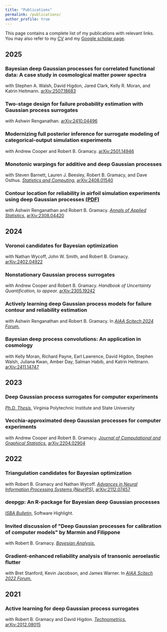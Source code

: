 ```yaml
---
title: "Publications"
permalink: /publications/
author_profile: true
---
```


This page contains a complete list of my publications with relevant links.  You may also refer to my [CV](/files/BoothCV.pdf) and my [Google scholar page](https://scholar.google.com/citations?user=yL2Ik1UAAAAJ&hl=en&oi=ao). 


2025
------

### Bayesian deep Gaussian processes for correlated functional data: A case study in cosmological matter power spectra
with Stephen A. Walsh, David Higdon, Jared Clark, Kelly R. Moran, and Katrin Heitmann. [arXiv:2507.18683](https://arxiv.org/pdf/2507.18683)

### Two-stage design for failure probability estimation with Gaussian process surrogates
with Ashwin Renganathan. [arXiv:2410.04496](https://arxiv.org/pdf/2410.04496)

### Modernizing full posterior inference for surrogate modeling of categorical-output simulation experiments
with Andrew Cooper and Robert B. Gramacy. [arXiv:2501.14946](https://arxiv.org/pdf/2501.14946)

### Monotonic warpings for additive and deep Gaussian processes
with Steven Barnett, Lauren J. Beesley, Robert B. Gramacy, and Dave Osthus. [*Statistics and Computing.*]((https://link.springer.com/article/10.1007/s11222-025-10598-7)) [arXiv:2408.01540](https://arxiv.org/pdf/2408.01540)

### Contour location for reliability in airfoil simulation experiments using deep Gaussian processes [(PDF)](files/AOAS_Booth_et_al_2025.pdf)
with Ashwin Renganathan and Robert B. Gramacy. [*Annals of Applied Statistics.*]((https://projecteuclid.org/journals/annals-of-applied-statistics/volume-19/issue-1/Contour-location-for-reliability-in-airfoil-simulation-experiments-using-deep/10.1214/24-AOAS1951.full)) [arXiv:2308.04420](https://arxiv.org/pdf/2308.04420)  

2024
------

### Voronoi candidates for Bayesian optimization
with Nathan Wycoff, John W. Smith, and Robert B. Gramacy. [arXiv:2402.04922](https://arxiv.org/pdf/2402.04922)

### Nonstationary Gaussian process surrogates
with Andrew Cooper and Robert B. Gramacy. *Handbook of Uncertainty Quantification, to appear.* [arXiv:2305.19242](https://arxiv.org/pdf/2305.19242)

### Actively learning deep Gaussian process models for failure contour and reliability estimation
with Ashwin Renganathan and Robert B. Gramacy. In [*AIAA Scitech 2024 Forum.*](https://arc.aiaa.org/doi/abs/10.2514/6.2024-0577)

### Bayesian deep process convolutions: An application in cosmology
with Kelly Moran, Richard Payne, Earl Lawrence, David Higdon, Stephen Walsh, Juliana Kwan, Amber Day, Salman Habib, and Katrin Heitmann.  [arXiv:2411.14747](https://arxiv.org/pdf/2411.14747)

2023
------

### Deep Gaussian process surrogates for computer experiments
[*Ph.D. Thesis,*](http://hdl.handle.net/10919/114845) Virginia Polytechnic Institute and State University  

### Vecchia-approximated deep Gaussian processes for computer experiments
with Andrew Cooper and Robert B. Gramacy. [*Journal of Computational and Graphical Statistics.*](https://www.tandfonline.com/doi/full/10.1080/10618600.2022.2129662) [arXiv:2204.02904](https://arxiv.org/pdf/2204.02904)

2022
------

### Triangulation candidates for Bayesian optimization
with Robert B. Gramacy and Nathan Wycoff. [*Advances in Neural Information Processing Systems (NeurIPS).*](https://proceedings.neurips.cc/paper_files/paper/2022/hash/e9750610639c3e7a849cff746bf60dbd-Abstract-Conference.html) [arXiv:2112.07457](https://arxiv.org/pdf/2112.07457)

### deepgp: An R-package for Bayesian deep Gaussian processes
[*ISBA Bulletin,*](https://bayesian.org/wp-content/uploads/2022/12/2212.pdf) Software Highlight.

### Invited discussion of "Deep Gaussian processes for calibration of computer models" by Marmin and Filippone
with Robert B. Gramacy. [*Bayesian Analysis.*](https://projecteuclid.org/journals/bayesian-analysis/advance-publication/Deep-Gaussian-Processes-for-Calibration-of-Computer-Models/10.1214/21-BA1293.full)

### Gradient-enhanced reliability analysis of transonic aeroelastic flutter
with Bret Stanford, Kevin Jacobson, and James Warner. In [*AIAA Scitech 2022 Forum.*](https://arc.aiaa.org/doi/10.2514/6.2022-0632)

2021
------

### Active learning for deep Gaussian process surrogates
with Robert B. Gramacy and David Higdon. [*Technometrics.*](https://www.tandfonline.com/doi/full/10.1080/00401706.2021.2008505) [arXiv:2012.08015](https://arxiv.org/pdf/2012.08015v2)



